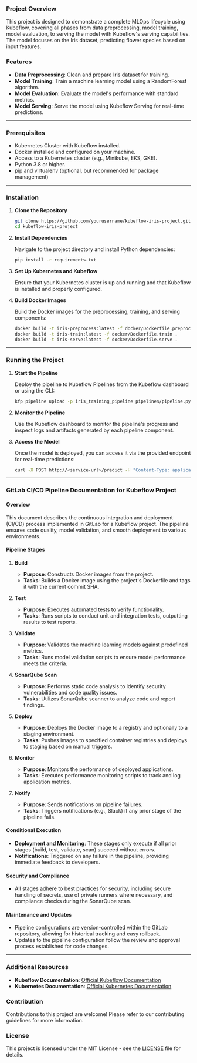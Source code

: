 ### Project Overview

This project is designed to demonstrate a complete MLOps lifecycle using Kubeflow, covering all phases from data preprocessing, model training, model evaluation, to serving the model with Kubeflow's serving capabilities. The model focuses on the Iris dataset, predicting flower species based on input features.

### Features

- **Data Preprocessing**: Clean and prepare Iris dataset for training.
- **Model Training**: Train a machine learning model using a RandomForest algorithm.
- **Model Evaluation**: Evaluate the model's performance with standard metrics.
- **Model Serving**: Serve the model using Kubeflow Serving for real-time predictions.

---

### Prerequisites

- Kubernetes Cluster with Kubeflow installed.
- Docker installed and configured on your machine.
- Access to a Kubernetes cluster (e.g., Minikube, EKS, GKE).
- Python 3.8 or higher.
- pip and virtualenv (optional, but recommended for package management)

---

### Installation

1. **Clone the Repository**

   ```bash
   git clone https://github.com/yourusername/kubeflow-iris-project.git
   cd kubeflow-iris-project
   ```

2. **Install Dependencies**

   Navigate to the project directory and install Python dependencies:

   ```bash
   pip install -r requirements.txt
   ```

3. **Set Up Kubernetes and Kubeflow**

   Ensure that your Kubernetes cluster is up and running and that Kubeflow is installed and properly configured.

4. **Build Docker Images**

   Build the Docker images for the preprocessing, training, and serving components:

   ```bash
   docker build -t iris-preprocess:latest -f docker/Dockerfile.preprocess .
   docker build -t iris-train:latest -f docker/Dockerfile.train .
   docker build -t iris-serve:latest -f docker/Dockerfile.serve .
   ```

---

### Running the Project

1. **Start the Pipeline**

   Deploy the pipeline to Kubeflow Pipelines from the Kubeflow dashboard or using the CLI:

   ```bash
   kfp pipeline upload -p iris_training_pipeline pipelines/pipeline.py
   ```

2. **Monitor the Pipeline**

   Use the Kubeflow dashboard to monitor the pipeline's progress and inspect logs and artifacts generated by each pipeline component.

3. **Access the Model**

   Once the model is deployed, you can access it via the provided endpoint for real-time predictions:

   ```bash
   curl -X POST http://<service-url>/predict -H "Content-Type: application/json" -d '{"features": [5.1, 3.5, 1.4, 0.2]}'
   ```

---

### GitLab CI/CD Pipeline Documentation for Kubeflow Project

#### Overview
This document describes the continuous integration and deployment (CI/CD) process implemented in GitLab for a Kubeflow project. The pipeline ensures code quality, model validation, and smooth deployment to various environments.

#### Pipeline Stages
1. **Build**
   - **Purpose**: Constructs Docker images from the project.
   - **Tasks**: Builds a Docker image using the project's Dockerfile and tags it with the current commit SHA.

2. **Test**
   - **Purpose**: Executes automated tests to verify functionality.
   - **Tasks**: Runs scripts to conduct unit and integration tests, outputting results to test reports.

3. **Validate**
   - **Purpose**: Validates the machine learning models against predefined metrics.
   - **Tasks**: Runs model validation scripts to ensure model performance meets the criteria.

4. **SonarQube Scan**
   - **Purpose**: Performs static code analysis to identify security vulnerabilities and code quality issues.
   - **Tasks**: Utilizes SonarQube scanner to analyze code and report findings.

5. **Deploy**
   - **Purpose**: Deploys the Docker image to a registry and optionally to a staging environment.
   - **Tasks**: Pushes images to specified container registries and deploys to staging based on manual triggers.

6. **Monitor**
   - **Purpose**: Monitors the performance of deployed applications.
   - **Tasks**: Executes performance monitoring scripts to track and log application metrics.

7. **Notify**
   - **Purpose**: Sends notifications on pipeline failures.
   - **Tasks**: Triggers notifications (e.g., Slack) if any prior stage of the pipeline fails.

#### Conditional Execution
- **Deployment and Monitoring**: These stages only execute if all prior stages (build, test, validate, scan) succeed without errors.
- **Notifications**: Triggered on any failure in the pipeline, providing immediate feedback to developers.

#### Security and Compliance
- All stages adhere to best practices for security, including secure handling of secrets, use of private runners where necessary, and compliance checks during the SonarQube scan.

#### Maintenance and Updates
- Pipeline configurations are version-controlled within the GitLab repository, allowing for historical tracking and easy rollback.
- Updates to the pipeline configuration follow the review and approval process established for code changes.

---

### Additional Resources

- **Kubeflow Documentation**: [Official Kubeflow Documentation](https://www.kubeflow.org/docs/)
- **Kubernetes Documentation**: [Official Kubernetes Documentation](https://kubernetes.io/docs/)

### Contribution

Contributions to this project are welcome! Please refer to our contributing guidelines for more information.

### License

This project is licensed under the MIT License - see the [LICENSE](LICENSE) file for details.
